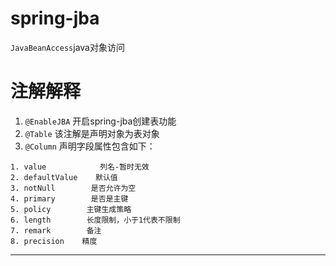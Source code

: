 # spring-jba
`JavaBeanAccess`java对象访问


# 注解解释 #
1. `@EnableJBA` 开启spring-jba创建表功能
2. `@Table` 该注解是声明对象为表对象
3. `@Column` 声明字段属性包含如下：
```
1. value            列名-暂时无效
2. defaultValue    默认值
3. notNull        是否允许为空
4. primary        是否是主键
5. policy        主键生成策略
6. length        长度限制，小于1代表不限制
7. remark        备注
8. precision    精度
```
    

----------


